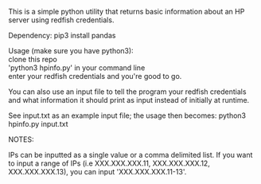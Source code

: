 This is a simple python utility that returns basic information about an HP server using redfish credentials.

Dependency: pip3 install pandas

Usage (make sure you have python3):  
clone this repo  
'python3 hpinfo.py' in your command line  
enter your redfish credentials and you're good to go. 

You can also use an input file to tell the program your redfish credentials and what information it should print as input instead of initially at runtime.

See input.txt as an example input file; the usage then becomes:
python3 hpinfo.py input.txt


NOTES:

IPs can be inputted as a single value or a comma delimited list. 
If you want to input a range of IPs (i.e XXX.XXX.XXX.11, XXX.XXX.XXX.12, XXX.XXX.XXX.13), you can input 'XXX.XXX.XXX.11-13'.

